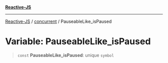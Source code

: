 [**Reactive-JS**](../../README.md)

***

[Reactive-JS](../../README.md) / [concurrent](../README.md) / PauseableLike\_isPaused

# Variable: PauseableLike\_isPaused

> `const` **PauseableLike\_isPaused**: unique `symbol`
